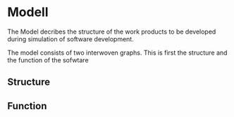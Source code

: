 # Modell


The Model decribes the structure of the 
work products to be developed during simulation 
of software development. 

The model consists of two interwoven graphs. 
This is first the 
structure and the function of the sofwtare 

## Structure



## Function

